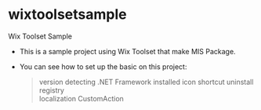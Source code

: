 # wixtoolsetsample
Wix Toolset Sample

* This is a sample project using Wix Toolset that make MIS Package.

* You can see how to set up the basic on this project:
  > version
  > detecting .NET Framework installed
  > icon
  > shortcut
  > uninstall
  > registry  
  > localization
  > CustomAction
